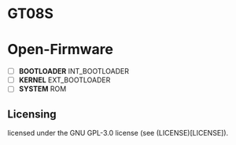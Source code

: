 # GT08S
# Open-Firmware
- [ ] **BOOTLOADER**    INT_BOOTLOADER
- [ ] **KERNEL**        EXT_BOOTLOADER
- [ ] **SYSTEM**        ROM
## Licensing
licensed under the GNU GPL-3.0 license (see (LICENSE)[LICENSE]).
